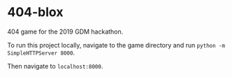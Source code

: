 # 404-blox
404 game for the 2019 GDM hackathon.

To run this project locally, navigate to the game directory and run `python -m SimpleHTTPServer 8000`.

Then navigate to `localhost:8000`.
